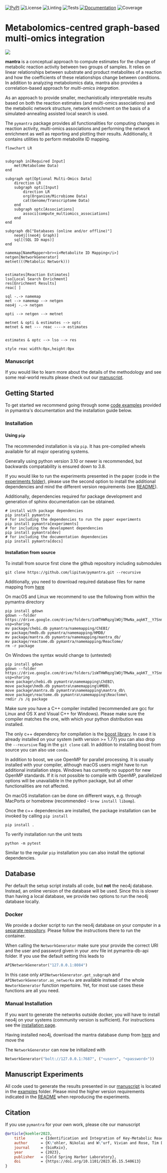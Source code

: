 [![PyPI](https://img.shields.io/pypi/v/pymantra)](https://pypi.org/project/pymantra/)
![License](https://img.shields.io/pypi/l/pymantra)
![Linting](https://github.com/lipitum/pymantra/actions/workflows/linting.yaml/badge.svg)
![Tests](https://github.com/lipitum/pymantra/actions/workflows/run_tests.yaml/badge.svg)
[![Documentation](https://readthedocs.org/projects/pymantra/badge/?version=latest)](https://pymantra.readthedocs.io)
![Coverage](https://codecov.io/gh/pymantra/branch/master/graph/badge.svg)

# Metabolomics-centred graph-based multi-omics integration

![](./docs/_static/Figure1.svg)

**mantra** is a conceptual approach to compute estimates for the change of
metabolic reaction activity between two groups of samples. It relies on linear
relationships between substrate and product metabolites of a reaction and how
the coefficients of these relationships change between conditions. In addition
to analyzing metabolomics data, mantra also provides a correlation-based
approach for *multi-omics integration*.

As an approach to provide smaller, mechanistically interpretable results based
on both the reaction estimates (and multi-omics associations) and the metabolic
network structure, network enrichment on the basis of a simulated-annealing
assisted local search is used.

The ``pymantra`` package provides all functionalities for computing changes in
reaction activity, multi-omics associations and performing the network
enrichment as well as reporting and plotting their results. Additionally, it
contains utilities to perform metabolite ID mapping.

```mermaid
flowchart LR


subgraph in[Required Input]
    met(Metabolome Data)
end

subgraph opt[Optional Multi-Omics Data]
    direction LR
    subgraph opti[Input]
        direction LR
        org(Organism/Microbiome Data)
        cat(Genome/Transcriptome Data)
    end
    subgraph optc[Associations]
        associ[compute_multiomics_associations]
    end
end

subgraph db["Databases (online and/or offline)"]
    neo4j[(neo4j Graph)]
    sql[(SQL ID maps)]
end

namemap[NameMapper<br><i>Metabolite ID Mapping</i>]
netgen[NetworkGenerator]
metnet(((Metabolic Network)))


estimates[Reaction Estimates]
lso[Local Search Enrichment]
res[Enrichment Results]
reac[ ]

sql -.-> namemap
met --> namemap --> netgen
neo4j -.-> netgen

opti --> netgen --> metnet

metnet & opti & estimates --> optc
metnet & met --- reac ----> estimates


estimates & optc --> lso --> res

style reac width:0px,height:0px
```


### Manuscript

If you would like to learn more about the details of the methodology and see
some real-world results please check out our 
[manuscript](https://doi.org/10.1101/2023.05.15.540613).

## Getting Started

To get started we recommend going through some
[code examples](https://pymantra.readthedocs.io/en/latest/examples/index.html) provided
in pymantra's documentation and the installation guide below.

### Installation

#### Using `pip`

The recommended installation is via `pip`.
It has pre-compiled wheels available for all major operating systems.

Generally using python version 3.10 or newer is recommended, but backwards
compatability is ensured down to 3.8.

If you would like to run the experiments presented in the paper (code in
the [experiments folder](experiments)), please use the second option to install
the additional dependencies and mind the different version requirements (see
[README](experiments/README.md)).

Additionally, dependencies required for package development and generation of
sphinx documentation can be obtained.

```shell
# install with package dependencies
pip install pymantra
# for including the dependencies to run the paper experiments
pip install pymantra[experiments]
# for including the development dependencies
pip install pymantra[dev]
# for including the documentation dependencies
pip install pymantra[docs]
```

#### Installation from source

To install from source first clone the github repository including submodules
```shell
git clone https://github.com/lipitum/pymantra.git --recursive
```

Additionally, you need to download required database files for name mapping
from [here](https://drive.google.com/drive/folders/1sWTHWRqzglWOjTMwNa_aqkKT__Y7Snmq?usp=sharing)

On macOS and Linux we recommend to use the following from within the pymantra
directory

```shell
pip install gdown
gdown --folder https://drive.google.com/drive/folders/1sWTHWRqzglWOjTMwNa_aqkKT__Y7Snmq?usp=sharing
mv package/chebi.db pymantra/namemapping/ChEBI/
mv package/hmdb.db pymantra/namemapping/HMDB/
mv package/mantra.db pymantra/namemapping/mantra_db/
mv package/reactome.db pymantra/namemapping/Reactome/
rm -r package
```

On Windows the syntax would change to (untested)

```
pip install gdown
gdown --folder https://drive.google.com/drive/folders/1sWTHWRqzglWOjTMwNa_aqkKT__Y7Snmq?usp=sharing
move package\chebi.db pymantra\namemapping\ChEBI\
move package\hmdb.db pymantra\namemapping\HMDB\
move package\mantra.db pymantra\namemapping\mantra_db\
move package\reactome.db pymantra\namemapping\Reactome\
rmdir /s /q package
```

Make sure you have a C++ compiler installed (recommended are gcc for
Linux and OS X and Visual C++ for Windows). Please make sure the
compiler matches the one, with which your python distribution was installed.

The only c++ dependency for compilation is
the [boost library](https://robots.uc3m.es/installation-guides/install-boost.html).
In case it is already installed on your system (with version >= 1.77) you can
also drop the `--recursive` flag in the `git clone` call. In addition to
installing boost from source you can also use `conda`.

In addition to boost, we use OpenMP for parallel processing. It is usually
installed with your compiler, although macOS users might have to run additional
installation steps. Windows has currently no support for new OpenMP standards.
If it is not possible to compile with OpenMP, parallelized options will be
unavailable in the python package, but all other functionalities are not
affected.

On macOS installation can be done on different ways, e.g. through MacPorts or
homebrew (recommended - `brew install libomp`).

Once the c++ dependencies are installed, the package installation can be
invoked by calling `pip install`
```shell
pip install .
```

To verify installation run the unit tests
```shell
python -m pytest
```

Similar to the regular `pip` installation you can also install the optional
dependencies.

## Database

Per default the setup script installs all code, but **not** the neo4j database.
Instead, an online version of the database will be used. Since this is slower
than having a local database, we provide two options to run the neo4j database
locally.


### Docker

We provide a docker script to run the neo4j database on your computer in a
[separate repository](https://github.com/lipitum/pymantra_db_api).
Please follow the instructions there to run the container.

When calling the ``NetworkGenerator`` make sure your provide the correct URI
and the user and password given in your .env file int pymantra-db-api folder.
If you use the default setting this leads to
```python
APINetworkGenerator("127.0.0.1:8084")
```

In this case only `APINetworkGenerator.get_subgraph` and
`APINetworkGenerator.as_networkx` are available instead of the whole
`NewtorkGenerator` function repertoire. Yet, for most use cases these functions
are all you need.

### Manual Installation

If you want to generate the networks outside docker, you will  have to install
neo4j on your systems (community version is sufficient).
For instructions see the [installation page](https://neo4j.com/docs/operations-manual/current/installation/).

Having installed neo4j, download the mantra database dump from
[here]() and move the

[comment]: <> (TODO: finish the instruction)

The ``NetworkGenerator`` can now be initialized with
```python
NetworkGenerator("bolt://127.0.0.1:7687", ("<user>", "<password>"))
```

## Manuscript Experiments

All code used to generate the results presented in our [manuscript]()
is located in the [examples](examples) folder. Please mind the higher version
requirements indicated in the [README](examples/README.md) when reproducing
the experiments.


## Citation
If you use `pymantra` for your own work, please cite our manuscript

```bibtex
@article{koehler2023,
    title       = {Identification and Integration of Key-Metabolic Reactions from Untargeted Metabolomics Data},
    author      = {K\"ohler, Nikolai and W\"urf, Vivian and Rose, Tim D and Pauling, Josch K},
    journal     = {bioRxiv},
    year        = {2023},
    publisher   = {Cold Spring Harbor Laboratory},
    doi         = {https://doi.org/10.1101/2023.05.15.540613}
}
```
